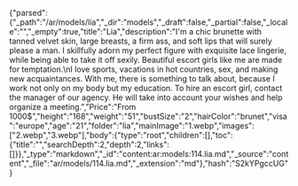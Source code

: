 {"parsed":{"_path":"/ar/models/lia","_dir":"models","_draft":false,"_partial":false,"_locale":"","_empty":true,"title":"Lia","description":"I'm a chic brunette with tanned velvet skin, large breasts, a firm ass, and soft lips that will surely please a man. I skillfully adorn my perfect figure with exquisite lace lingerie, while being able to take it off sexily. Beautiful escort girls like me are made for temptation.\nI love sports, vacations in hot countries, sex, and making new acquaintances. With me, there is something to talk about, because I work not only on my body but my education.  To hire an escort girl, contact the manager of our agency. He will take into account your wishes and help organize a meeting.","Price":"From 1000$","height":"168","weight":"51","bustSize":"2","hairColor":"brunet","visa":"europe","age":"21","folder":"lia","mainImage":"1.webp","images":["2.webp","3.webp"],"body":{"type":"root","children":[],"toc":{"title":"","searchDepth":2,"depth":2,"links":[]}},"_type":"markdown","_id":"content:ar:models:114.lia.md","_source":"content","_file":"ar/models/114.lia.md","_extension":"md"},"hash":"S2kYPgccUG"}